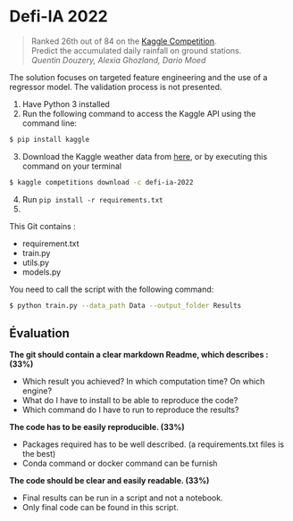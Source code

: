 # Defi-IA 2022
> Ranked 26th out of 84 on the [Kaggle Competition](https://www.kaggle.com/c/defi-ia-2022/overview).<br />
> Predict the accumulated daily rainfall on ground stations.  
*Quentin Douzery, Alexia Ghozland, Dario Moed*  


The solution focuses on targeted feature engineering and the use of a regressor model. 
The validation process is not presented.

1. Have Python 3 installed
2. Run the following command to access the Kaggle API using the command line: 
 ```sh
$ pip install kaggle
```
3. Download the Kaggle weather data from [here](https://www.kaggle.com/c/defi-ia-2022/data), or by executing this command on your terminal 
 ```sh
$ kaggle competitions download -c defi-ia-2022
```
4. Run `pip install -r requirements.txt` 
5. 

This Git contains : 
* requirement.txt
* train.py
* utils.py
* models.py

You need to call the script with the following command: 
```sh
$ python train.py --data_path Data --output_folder Results
```


## Évaluation
**The git should contain a clear markdown Readme, which describes : (33%)**
- Which result you achieved? In which computation time? On which engine?
- What do I have to install to be able to reproduce the code?
- Which command do I have to run to reproduce the results?

**The code has to be easily reproducible. (33%)**
- Packages required has to be well described. (a requirements.txt files is the best)
- Conda command or docker command can be furnish

**The code should be clear and easily readable. (33%)**
- Final results can be run in a script and not a notebook.
- Only final code can be found in this script. 
